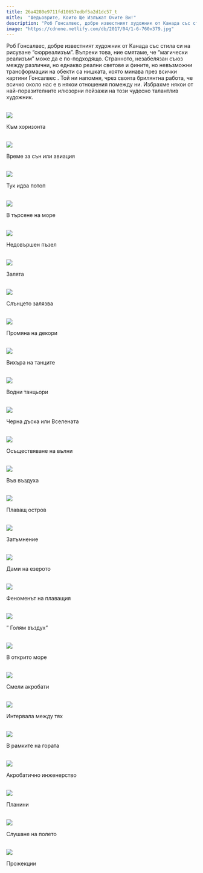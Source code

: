 ```yaml
---
title: 26a4280e9711fd10657edbf5a2d1dc57_t
mitle:  "Шедьоврите, Които Ще Излъжат Очите Ви!"
description: "Роб Гонсалвес, добре известният художник от Канада със стила си на рисуване &qout;сюрреализъм&qout;. Въпреки това, ние смятаме, че &qout;магически реализъм&qout; може да е по-подходящо. �"
image: "https://cdnone.netlify.com/db/2017/04/1-6-760x379.jpg"
---
```


 <p>Роб Гонсалвес, добре известният художник от Канада със стила си на рисуване “сюрреализъм”. Въпреки това, ние смятаме, че “магически реализъм” може да е по-подходящо. Странното, незабелязан съюз между различни, но еднакво реални светове и фините, но невъзможни трансформации на обекти са нишката, която минава през всички картини Гонсалвес . Той ни напомня, чрез своята брилянтна работа, че всичко около нас е в някои отношения помежду ни. Избрахме някои от най-поразителните илюзорни пейзажи на този чудесно талантлив художник.</p>       <p> <br/><img src="https://cdnone.netlify.com/db/2017/04/1-6-760x379.jpg"/><br/></p> <p>Към хоризонта</p> <p> <br/><img src="https://cdnone.netlify.com/db/2017/04/2-5-760x618.jpg"/><br/></p>       <p>Време за сън или авиация</p> <p> <br/><img src="https://cdnone.netlify.com/db/2017/04/3-5-760x1024.jpg"/><br/></p> <p>Тук идва потоп</p> <p> <br/><img src="https://cdnone.netlify.com/db/2017/04/4-5-760x495.jpg"/><br/></p>      <p>В търсене на море</p> <p> <br/><img src="https://cdnone.netlify.com/db/2017/04/5-4-760x765.jpg"/><br/></p> <p>Недовършен пъзел</p> <p> <br/><img src="https://cdnone.netlify.com/db/2017/04/6-5-760x1049.jpg"/><br/></p> <p>Залята</p> <p> <br/><img src="https://cdnone.netlify.com/db/2017/04/7-5-760x375.jpg"/><br/></p>      <p>Слънцето залязва</p> <p> <br/><img src="https://cdnone.netlify.com/db/2017/04/8-5-760x902.jpg"/><br/></p>  <p>Промяна на декори</p> <p> <br/><img src="https://cdnone.netlify.com/db/2017/04/9-5-760x505.jpg"/><br/></p>      <p>Вихъра на танците</p> <p> <br/><img src="https://cdnone.netlify.com/db/2017/04/10-4-760x1139.jpg"/><br/></p> <p>Водни танцьори</p> <p> <br/><img src="https://cdnone.netlify.com/db/2017/04/11-4-760x506.jpg"/><br/></p> <p>Черна дъска или Вселената</p> <p> <br/><img src="https://cdnone.netlify.com/db/2017/04/12-4-760x670.jpg"/><br/></p> <p>Осъществяване на вълни</p> <p> <br/><img src="https://cdnone.netlify.com/db/2017/04/13-4-760x915.jpg"/><br/></p> <p>Във въздуха</p> <p> <br/><img src="https://cdnone.netlify.com/db/2017/04/14-4-760x380.jpg"/><br/></p> <p>Плаващ остров</p> <p> <br/><img src="https://cdnone.netlify.com/db/2017/04/15-4-760x929.jpg"/><br/></p> <p>Затъмнение</p> <p> <br/><img src="https://cdnone.netlify.com/db/2017/04/16-3-760x953.jpg"/><br/></p> <p>Дами на езерото</p> <p> <br/><img src="https://cdnone.netlify.com/db/2017/04/17-3-760x573.jpg"/><br/></p> <p>Феноменът на плаващия</p> <p> <br/><img src="https://cdnone.netlify.com/db/2017/04/18-3-760x952.jpg"/><br/></p> <p>” Голям въздух”</p> <p> <br/><img src="https://cdnone.netlify.com/db/2017/04/19-2-760x452.jpg"/><br/></p> <p>В открито море</p> <p> <br/><img src="https://cdnone.netlify.com/db/2017/04/20-2-760x945.jpg"/><br/></p>  <p>Смели акробати</p> <p> <br/><img src="https://cdnone.netlify.com/db/2017/04/21-1-760x505.jpg"/><br/></p> <p>Интервала между тях</p> <p> <br/><img src="https://cdnone.netlify.com/db/2017/04/22-1-760x759.jpg"/><br/></p> <p>В рамките на гората</p> <p> <br/><img src="https://cdnone.netlify.com/db/2017/04/23-1-760x651.jpg"/><br/></p> <p>Акробатично инженерство</p> <p> <br/><img src="https://cdnone.netlify.com/db/2017/04/24-760x615.jpg"/><br/></p> <p>Планини</p> <p> <br/><img src="https://cdnone.netlify.com/db/2017/04/25-760x551.jpg"/><br/></p> <p>Слушане на полето</p>  <p> <br/><img src="https://cdnone.netlify.com/db/2017/04/26-760x559.jpg"/><br/></p> <p>Прожекции</p>       